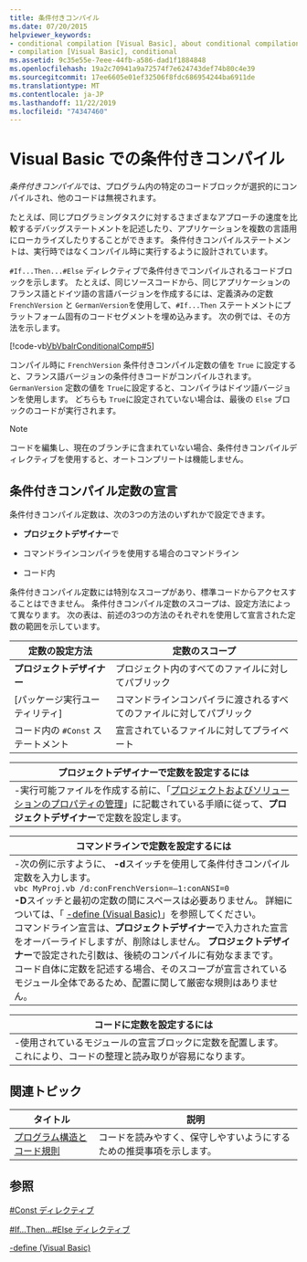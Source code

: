 ```yaml
---
title: 条件付きコンパイル
ms.date: 07/20/2015
helpviewer_keywords:
- conditional compilation [Visual Basic], about conditional compilation
- compilation [Visual Basic], conditional
ms.assetid: 9c35e55e-7eee-44fb-a586-dad1f1884848
ms.openlocfilehash: 19a2c70941a9a72574f7e624743def74b80c4e39
ms.sourcegitcommit: 17ee6605e01ef32506f8fdc686954244ba6911de
ms.translationtype: MT
ms.contentlocale: ja-JP
ms.lasthandoff: 11/22/2019
ms.locfileid: "74347460"
---
```

# <a name="conditional-compilation-in-visual-basic"></a>Visual Basic での条件付きコンパイル
*条件付きコンパイル*では、プログラム内の特定のコードブロックが選択的にコンパイルされ、他のコードは無視されます。  
  
 たとえば、同じプログラミングタスクに対するさまざまなアプローチの速度を比較するデバッグステートメントを記述したり、アプリケーションを複数の言語用にローカライズしたりすることができます。 条件付きコンパイルステートメントは、実行時ではなくコンパイル時に実行するように設計されています。  
  
 `#If...Then...#Else` ディレクティブで条件付きでコンパイルされるコードブロックを示します。 たとえば、同じソースコードから、同じアプリケーションのフランス語とドイツ語の言語バージョンを作成するには、定義済みの定数 `FrenchVersion` と `GermanVersion`を使用して、`#If...Then` ステートメントにプラットフォーム固有のコードセグメントを埋め込みます。 次の例では、その方法を示します。  
  
 [!code-vb[VbVbalrConditionalComp#5](~/samples/snippets/visualbasic/VS_Snippets_VBCSharp/VbVbalrConditionalComp/VB/Class1.vb#5)]  
  
 コンパイル時に `FrenchVersion` 条件付きコンパイル定数の値を `True` に設定すると、フランス語バージョンの条件付きコードがコンパイルされます。 `GermanVersion` 定数の値を `True`に設定すると、コンパイラはドイツ語バージョンを使用します。 どちらも `True`に設定されていない場合は、最後の `Else` ブロックのコードが実行されます。  
  
> [!NOTE]
> コードを編集し、現在のブランチに含まれていない場合、条件付きコンパイルディレクティブを使用すると、オートコンプリートは機能しません。  
  
## <a name="declaring-conditional-compilation-constants"></a>条件付きコンパイル定数の宣言  
 条件付きコンパイル定数は、次の3つの方法のいずれかで設定できます。  
  
- **プロジェクトデザイナー**で  
  
- コマンドラインコンパイラを使用する場合のコマンドライン  
  
- コード内  
  
 条件付きコンパイル定数には特別なスコープがあり、標準コードからアクセスすることはできません。 条件付きコンパイル定数のスコープは、設定方法によって異なります。 次の表は、前述の3つの方法のそれぞれを使用して宣言された定数の範囲を示しています。  
  
|定数の設定方法|定数のスコープ|  
|---|---|  
|**プロジェクトデザイナー**|プロジェクト内のすべてのファイルに対してパブリック|  
|[パッケージ実行ユーティリティ]|コマンドラインコンパイラに渡されるすべてのファイルに対してパブリック|  
|コード内の `#Const` ステートメント|宣言されているファイルに対してプライベート|  
  
|プロジェクトデザイナーで定数を設定するには|  
|---|  
|-実行可能ファイルを作成する前に、「[プロジェクトおよびソリューションのプロパティの管理](/visualstudio/ide/managing-project-and-solution-properties)」に記載されている手順に従って、**プロジェクトデザイナー**で定数を設定します。|  
  
|コマンドラインで定数を設定するには|  
|---|  
|-次の例に示すように、 **-d**スイッチを使用して条件付きコンパイル定数を入力します。<br />     `vbc MyProj.vb /d:conFrenchVersion=–1:conANSI=0`<br />     **-D**スイッチと最初の定数の間にスペースは必要ありません。 詳細については、「 [-define (Visual Basic)](../../../visual-basic/reference/command-line-compiler/define.md)」を参照してください。<br />     コマンドライン宣言は、**プロジェクトデザイナー**で入力された宣言をオーバーライドしますが、削除はしません。 **プロジェクトデザイナー**で設定された引数は、後続のコンパイルに有効なままです。<br />     コード自体に定数を記述する場合、そのスコープが宣言されているモジュール全体であるため、配置に関して厳密な規則はありません。|  
  
|コードに定数を設定するには|  
|---|  
|-使用されているモジュールの宣言ブロックに定数を配置します。 これにより、コードの整理と読み取りが容易になります。|  
  
## <a name="related-topics"></a>関連トピック  
  
|タイトル|説明|  
|---|---|  
|[プログラム構造とコード規則](../../../visual-basic/programming-guide/program-structure/program-structure-and-code-conventions.md)|コードを読みやすく、保守しやすいようにするための推奨事項を示します。|  
  
## <a name="reference"></a>参照  
 [#Const ディレクティブ](../../../visual-basic/language-reference/directives/const-directive.md)  
  
 [#If...Then...#Else ディレクティブ](../../../visual-basic/language-reference/directives/if-then-else-directives.md)  
  
 [-define (Visual Basic)](../../../visual-basic/reference/command-line-compiler/define.md)
